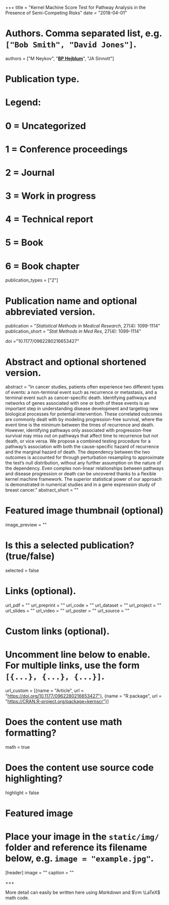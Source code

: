 +++
title = "Kernel Machine Score Test for Pathway Analysis in the Presence of Semi-Competing Risks"
date = "2018-04-01"

# Authors. Comma separated list, e.g. `["Bob Smith", "David Jones"]`.
authors = ["M Neykov", "<u>**BP Hejblum**</u>", "JA Sinnott"]

# Publication type.
# Legend:
# 0 = Uncategorized
# 1 = Conference proceedings
# 2 = Journal
# 3 = Work in progress
# 4 = Technical report
# 5 = Book
# 6 = Book chapter
publication_types = ["2"]

# Publication name and optional abbreviated version.
publication = "*Statistical Methods in Medical Research*, 27(4): 1099-1114"
publication_short = "*Stat Methods in Med Res*, 27(4): 1099-1114"

doi ="10.1177/0962280216653427"

# Abstract and optional shortened version.
abstract = "In cancer studies, patients often experience two different types of events: a non-terminal event such as recurrence or metastasis, and a terminal event such as cancer-specific death. Identifying pathways and networks of genes associated with one or both of these events is an important step in understanding disease development and targeting new biological processes for potential intervention. These correlated outcomes are commonly dealt with by modeling progression-free survival, where the event time is the minimum between the times of recurrence and death. However, identifying pathways only associated with progression-free survival may miss out on pathways that affect time to recurrence but not death, or vice versa. We propose a combined testing procedure for a pathway’s association with both the cause-specific hazard of recurrence and the marginal hazard of death. The dependency between the two outcomes is accounted for through perturbation resampling to approximate the test’s null distribution, without any further assumption on the nature of the dependency. Even complex non-linear relationships between pathways and disease progression or death can be uncovered thanks to a flexible kernel machine framework. The superior statistical power of our approach is demonstrated in numerical studies and in a gene expression study of breast cancer."
abstract_short = ""

# Featured image thumbnail (optional)
image_preview = ""

# Is this a selected publication? (true/false)
selected = false

# Links (optional).
url_pdf = ""
url_preprint = ""
url_code = ""
url_dataset = ""
url_project = ""
url_slides = ""
url_video = ""
url_poster = ""
url_source = ""

# Custom links (optional).
#   Uncomment line below to enable. For multiple links, use the form `[{...}, {...}, {...}]`.
url_custom = [{name = "Article", url = "https://doi.org/10.1177/0962280216653427"}, {name = "R package", url = "https://CRAN.R-project.org/package=kernscr"}]

# Does the content use math formatting?
math = true

# Does the content use source code highlighting?
highlight = false

# Featured image
# Place your image in the `static/img/` folder and reference its filename below, e.g. `image = "example.jpg"`.
[header]
image = ""
caption = ""

+++

More detail can easily be written here using *Markdown* and $\rm \LaTeX$ math code.
